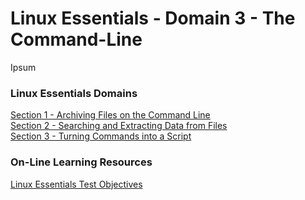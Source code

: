 # Linux Essentials - Domain 3 - The Command-Line

Ipsum

### Linux Essentials Domains
[Section 1 - Archiving Files on the Command Line](Section01_ArchivingFiles.md) </br>
[Section 2 - Searching and Extracting Data from Files](Section02_SearchingExtractingData.md) </br>
[Section 3 - Turning Commands into a Script](Section03_Scripting.md) </br>


### On-Line Learning Resources
[Linux Essentials Test Objectives ](https://www.lpi.org/our-certifications/exam-010-objectives)
